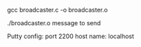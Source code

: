 gcc broadcaster.c -o broadcaster.o

./broadcaster.o message to send

Putty config:
port 2200
host name: localhost
